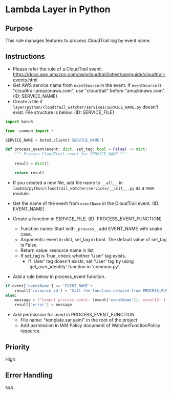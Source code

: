 # Lambda Layer in Python

## Purpose

This rule manages features to process CloudTrail log by event name.

## Instructions

* Please refer the rule of a CloudTrail event: https://docs.aws.amazon.com/awscloudtrail/latest/userguide/cloudtrail-events.html
* Get AWS service name from `eventSource` in the event. If `eventSource` is "cloudtrail.amazonaws.com", use "cloudtrail" before "amazonaws.com". (ID: SERVICE_NAME)
* Create a file if `layer/python/cloudtrail_watcher/services/SERVICE_NAME.py` doesn't exist. File structure is below. (ID: SERVICE_FILE)

```python
import boto3

from .common import *

SERVICE_NAME = boto3.client('SERVICE_NAME')

def process_event(event: dict, set_tag: bool = False) -> dict:
    """ Process CloudTrail event for SERVICE_NAME """
	
    result = dict()

    return result
```
* If you created a new file, add file name to `__all__` in `lambda/python/cloudtrail_watcher/services/__init__.py` as a new module.

* Get the name of the event from `eventName` in the CloudTrail event. (ID: EVENT_NAME)
* Create a function in SERVICE_FILE. (ID: PROCESS_EVENT_FUNCTION)
    * Function name: Start with `_process_`, add EVENT_NAME with snake case.
    * Arguments: event in dict, set_tag in bool. The default value of set_tag is False.
    * Return value: resource name in list
    * If set_tag is True, check whether 'User' tag exists.
        * If 'User' tag doesn't exists, set 'User' tag by using 'get_user_identity' function in 'common.py'. 
* Add a rule below in process_event function.

```python
if event['eventName'] == 'EVENT_NAME':
    result['resource_id'] = "Call the function created from PROCESS_FUNCTION"
else:
    message = f"Cannot process event: {event['eventName']}, eventID: f{event['eventID']}"
    result['error'] = message
```

* Add permission for used in PROCESS_EVENT_FUNCTION.
    * File name: "template.sar.yaml" in the root of the project
    * Add permission in IAM Policy document of WatcherFunctionPolicy resource.

## Priority

High

## Error Handling

N/A